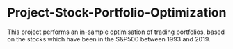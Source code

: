 # Project-Stock-Portfolio-Optimization
This project performs an in-sample optimisation of trading portfolios, based on the stocks which have been in the S&amp;P500 between 1993 and 2019.

